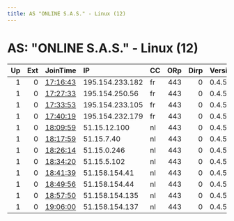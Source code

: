 ```yaml
---
title: AS "ONLINE S.A.S." - Linux (12)
---
```


# AS: "ONLINE S.A.S." - Linux (12)

|   Up |   Ext | JoinTime                                                                                            | IP              | CC   |   ORp |   Dirp | Version   | Contact   | Nickname   |   eFamMembers |
|-----:|------:|:----------------------------------------------------------------------------------------------------|:----------------|:-----|------:|-------:|:----------|:----------|:-----------|--------------:|
|    1 |     0 | [17:16:43](https://metrics.torproject.org/rs.html#details/FA8A00F2F61C9361D3FE7A77798DAF3C0CD2D1BD) | 195.154.233.182 | fr   |   443 |      0 | 0.4.5.6   | None      | Unnamed    |             1 |
|    1 |     0 | [17:27:33](https://metrics.torproject.org/rs.html#details/32D972C65CDE15D75A459B6805BF4C2BA7B91CFE) | 195.154.250.56  | fr   |   443 |      0 | 0.4.5.6   | None      | Unnamed    |             1 |
|    1 |     0 | [17:33:53](https://metrics.torproject.org/rs.html#details/9EEE1615B3E1120277106E105C248362FDB9E8A8) | 195.154.233.105 | fr   |   443 |      0 | 0.4.5.6   | None      | Unnamed    |             1 |
|    1 |     0 | [17:40:19](https://metrics.torproject.org/rs.html#details/6DA01B1CD03F29DC31FDAF7B971C4DDDC9D2A8C4) | 195.154.232.179 | fr   |   443 |      0 | 0.4.5.6   | None      | Unnamed    |             1 |
|    1 |     0 | [18:09:59](https://metrics.torproject.org/rs.html#details/4ACEBA8EB811B047C29329F18B2BF1ED60A9D25B) | 51.15.12.100    | nl   |   443 |      0 | 0.4.5.6   | None      | Unnamed    |             1 |
|    1 |     0 | [18:17:59](https://metrics.torproject.org/rs.html#details/8565021FFC534A392FD4259DCB1B0B02B8870A35) | 51.15.7.40      | nl   |   443 |      0 | 0.4.5.6   | None      | Unnamed    |             1 |
|    1 |     0 | [18:26:14](https://metrics.torproject.org/rs.html#details/BB6EAD7E6F81E0BEE3CF19F4C9D4A74AB8B29A67) | 51.15.0.246     | nl   |   443 |      0 | 0.4.5.6   | None      | Unnamed    |             1 |
|    1 |     0 | [18:34:20](https://metrics.torproject.org/rs.html#details/5AE90804948208F02CA73C6B57C93DD9D65FE9D3) | 51.15.5.102     | nl   |   443 |      0 | 0.4.5.6   | None      | Unnamed    |             1 |
|    1 |     0 | [18:41:39](https://metrics.torproject.org/rs.html#details/E7E634F1498D9BC45788DA21DBF6DE2962159790) | 51.158.154.41   | nl   |   443 |      0 | 0.4.5.6   | None      | Unnamed    |             1 |
|    1 |     0 | [18:49:56](https://metrics.torproject.org/rs.html#details/7C838FDFCECEF42C9FF52A1684BD32E95DB1AB79) | 51.158.154.44   | nl   |   443 |      0 | 0.4.5.6   | None      | Unnamed    |             1 |
|    1 |     0 | [18:57:50](https://metrics.torproject.org/rs.html#details/2A01920E3A319BA6205B2028EFCC330372770EF8) | 51.158.154.135  | nl   |   443 |      0 | 0.4.5.6   | None      | Unnamed    |             1 |
|    1 |     0 | [19:06:00](https://metrics.torproject.org/rs.html#details/B4D21A6D3160ED89B7EB2E32A1B0CB564FABDE81) | 51.158.154.137  | nl   |   443 |      0 | 0.4.5.6   | None      | Unnamed    |             1 |

